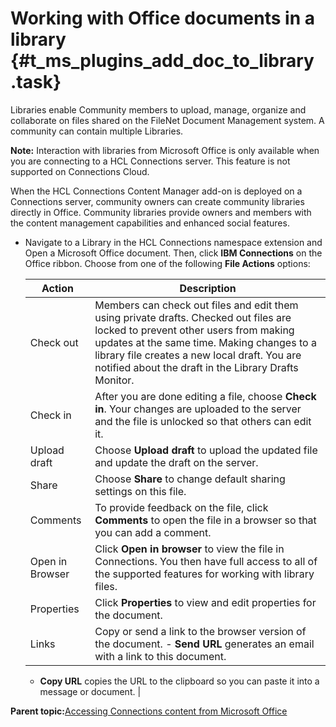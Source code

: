 # Working with Office documents in a library {#t_ms_plugins_add_doc_to_library .task}

Libraries enable Community members to upload, manage, organize and collaborate on files shared on the FileNet Document Management system. A community can contain multiple Libraries.

**Note:** Interaction with libraries from Microsoft Office is only available when you are connecting to a HCL Connections server. This feature is not supported on Connections Cloud.

When the HCL Connections Content Manager add-on is deployed on a Connections server, community owners can create community libraries directly in Office. Community libraries provide owners and members with the content management capabilities and enhanced social features.

-   Navigate to a Library in the HCL Connections namespace extension and Open a Microsoft Office document. Then, click **IBM Connections** on the Office ribbon. Choose from one of the following **File Actions** options:

    |Action|Description|
    |------|-----------|
    |Check out|Members can check out files and edit them using private drafts. Checked out files are locked to prevent other users from making updates at the same time. Making changes to a library file creates a new local draft. You are notified about the draft in the Library Drafts Monitor.|
    |Check in|After you are done editing a file, choose **Check in**. Your changes are uploaded to the server and the file is unlocked so that others can edit it.|
    |Upload draft|Choose **Upload draft** to upload the updated file and update the draft on the server.|
    |Share|Choose **Share** to change default sharing settings on this file.|
    |Comments|To provide feedback on the file, click **Comments** to open the file in a browser so that you can add a comment.|
    |Open in Browser|Click **Open in browser** to view the file in Connections. You then have full access to all of the supported features for working with library files.|
    |Properties|Click **Properties** to view and edit properties for the document.|
    |Links|Copy or send a link to the browser version of the document.     -   **Send URL** generates an email with a link to this document.
    -   **Copy URL** copies the URL to the clipboard so you can paste it into a message or document.
|


**Parent topic:**[Accessing Connections content from Microsoft Office](../../connectors/enduser/c_ms_plugins_office.md)

